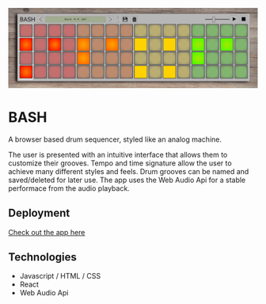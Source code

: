 ![](src/images/Bash.gif)

# BASH

A browser based drum sequencer, styled like an analog machine.

The user is presented with an intuitive interface that allows them to customize their grooves. Tempo and time signature allow the user to achieve many different styles and feels. Drum grooves can be named and saved/deleted for later use. The app uses the Web Audio Api for a stable performace from the audio playback.

## Deployment

[Check out the app here](https://bash-zmtv5.ondigitalocean.app)


## Technologies

* Javascript / HTML / CSS
* React
* Web Audio Api




